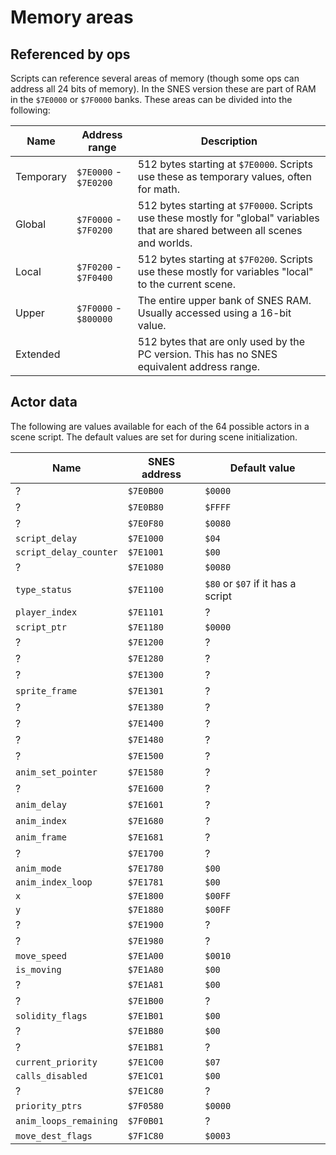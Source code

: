 # Memory areas

## Referenced by ops

Scripts can reference several areas of memory (though some ops can address all 24 bits of memory). In the SNES version
these are part of RAM in the `$7E0000` or `$7F0000` banks. These areas can be divided into the following:

| Name      | Address range         | Description                                                                                                                     |
|-----------|-----------------------|---------------------------------------------------------------------------------------------------------------------------------|
| Temporary | `$7E0000` - `$7E0200` | 512 bytes starting at `$7E0000`. Scripts use these as temporary values, often for math.                                         |
| Global    | `$7F0000` - `$7F0200` | 512 bytes starting at `$7F0000`. Scripts use these mostly for "global" variables that are shared between all scenes and worlds. |
| Local     | `$7F0200` - `$7F0400` | 512 bytes starting at `$7F0200`. Scripts use these mostly for variables "local" to the current scene.                           |
| Upper     | `$7F0000` - `$800000` | The entire upper bank of SNES RAM. Usually accessed using a 16-bit value.                                                       |
| Extended  |                       | 512 bytes that are only used by the PC version. This has no SNES equivalent address range.                                      |

## Actor data

The following are values available for each of the 64 possible actors in a scene script. The default values are set for
during scene initialization.

| Name                   | SNES address | Default value                     |
|------------------------|--------------|-----------------------------------|
| ?                      | `$7E0B00`    | `$0000`                           |
| ?                      | `$7E0B80`    | `$FFFF`                           |
| ?                      | `$7E0F80`    | `$0080`                           |
| `script_delay`         | `$7E1000`    | `$04`                             |
| `script_delay_counter` | `$7E1001`    | `$00`                             |
| ?                      | `$7E1080`    | `$0080`                           |
| `type_status`          | `$7E1100`    | `$80` or `$07` if it has a script |
| `player_index`         | `$7E1101`    | ?                                 |
| `script_ptr`           | `$7E1180`    | `$0000`                           |
| ?                      | `$7E1200`    | ?                                 |
| ?                      | `$7E1280`    | ?                                 |
| ?                      | `$7E1300`    | ?                                 |
| `sprite_frame`         | `$7E1301`    | ?                                 |
| ?                      | `$7E1380`    | ?                                 |
| ?                      | `$7E1400`    | ?                                 |
| ?                      | `$7E1480`    | ?                                 |
| ?                      | `$7E1500`    | ?                                 |
| `anim_set_pointer`     | `$7E1580`    | ?                                 |
| ?                      | `$7E1600`    | ?                                 |
| `anim_delay`           | `$7E1601`    | ?                                 |
| `anim_index`           | `$7E1680`    | ?                                 |
| `anim_frame`           | `$7E1681`    | ?                                 |
| ?                      | `$7E1700`    | ?                                 |
| `anim_mode`            | `$7E1780`    | `$00`                             |
| `anim_index_loop`      | `$7E1781`    | `$00`                             |
| `x`                    | `$7E1800`    | `$00FF`                           |
| `y`                    | `$7E1880`    | `$00FF`                           |
| ?                      | `$7E1900`    | ?                                 |
| ?                      | `$7E1980`    | ?                                 |
| `move_speed`           | `$7E1A00`    | `$0010`                           |
| `is_moving`            | `$7E1A80`    | `$00`                             |
| ?                      | `$7E1A81`    | `$00`                             |
| ?                      | `$7E1B00`    | ?                                 |
| `solidity_flags`       | `$7E1B01`    | `$00`                             |
| ?                      | `$7E1B80`    | `$00`                             |
| ?                      | `$7E1B81`    | ?                                 |
| `current_priority`     | `$7E1C00`    | `$07`                             |
| `calls_disabled`       | `$7E1C01`    | `$00`                             |
| ?                      | `$7E1C80`    | ?                                 |
| `priority_ptrs`        | `$7F0580`    | `$0000`                           |
| `anim_loops_remaining` | `$7F0B01`    | ?                                 |
| `move_dest_flags`      | `$7F1C80`    | `$0003`                           |
